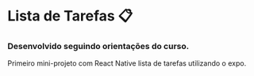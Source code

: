 # Lista de Tarefas :clipboard:

### Desenvolvido seguindo orientações do curso.

Primeiro mini-projeto com React Native lista de tarefas utilizando o expo.
